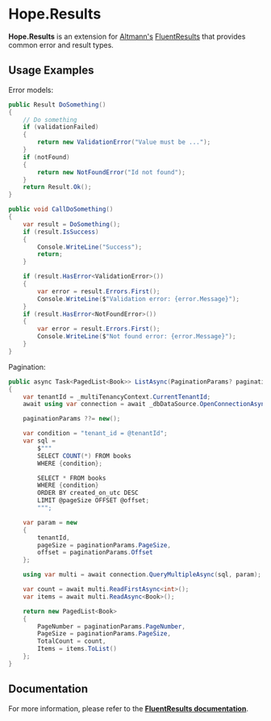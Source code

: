 # Hope.Results

**Hope.Results** is an extension for [Altmann's](https://github.com/altmann) [FluentResults](https://github.com/altmann/FluentResults) that provides common error and result types.


## Usage Examples

Error models:

```csharp
public Result DoSomething()
{
    // Do something
    if (validationFailed)
    {
        return new ValidationError("Value must be ...");
    }
    if (notFound)
    {
        return new NotFoundError("Id not found");
    }
    return Result.Ok();
}

public void CallDoSomething()
{
    var result = DoSomething();
    if (result.IsSuccess)
    {
        Console.WriteLine("Success");
        return;
    }

    if (result.HasError<ValidationError>())
    {
        var error = result.Errors.First();
        Console.WriteLine($"Validation error: {error.Message}");
    }
    if (result.HasError<NotFoundError>())
    {
        var error = result.Errors.First();
        Console.WriteLine($"Not found error: {error.Message}");
    }
}
```

Pagination:

```csharp
public async Task<PagedList<Book>> ListAsync(PaginationParams? paginationParams = null, CancellationToken cancellationToken = default)
{
    var tenantId = _multiTenancyContext.CurrentTenantId;
    await using var connection = await _dbDataSource.OpenConnectionAsync(cancellationToken);

    paginationParams ??= new();

    var condition = "tenant_id = @tenantId";
    var sql =
        $"""
        SELECT COUNT(*) FROM books
        WHERE {condition};

        SELECT * FROM books 
        WHERE {condition}
        ORDER BY created_on_utc DESC
        LIMIT @pageSize OFFSET @offset;
        """;

    var param = new
    {
        tenantId,
        pageSize = paginationParams.PageSize,
        offset = paginationParams.Offset
    };

    using var multi = await connection.QueryMultipleAsync(sql, param);

    var count = await multi.ReadFirstAsync<int>();
    var items = await multi.ReadAsync<Book>();

    return new PagedList<Book>
    {
        PageNumber = paginationParams.PageNumber,
        PageSize = paginationParams.PageSize,
        TotalCount = count,
        Items = items.ToList()
    };
}
```

## Documentation

For more information, please refer to the **[FluentResults documentation](https://github.com/altmann/FluentResults/blob/master/README.md)**.